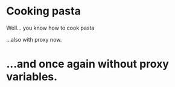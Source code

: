 # Cooking pasta

Well... you know how to cook pasta

...also with proxy now.

# ...and once again without proxy variables.
